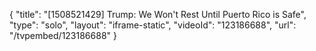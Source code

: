 {
    "title": "[1508521429] Trump: We Won't Rest Until Puerto Rico is Safe",
    "type": "solo",
    "layout": "iframe-static",
    "videoId": "123186688",
    "url": "\/tvpembed\/123186688"
}